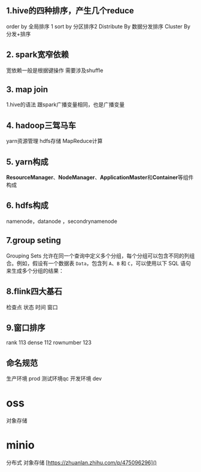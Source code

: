 ## 1.hive的四种排序，产生几个reduce
order by 全局排序 1
sort by 分区排序2 
Distribute By 数据分发排序
Cluster By 分发+排序
## 2. spark宽窄依赖
宽依赖一般是根据键操作 需要涉及shuffle


## 3. map join
1.hive的语法 跟spark广播变量相同，也是广播变量

## 4. hadoop三驾马车
yarn资源管理
hdfs存储 
MapReduce计算
## 5. yarn构成
**ResourceManager**、**NodeManager**、**ApplicationMaster**和**Container**等组件构成
## 6. hdfs构成
namenode，datanode ，secondrynamenode
## 7.group seting
Grouping Sets 允许在同一个查询中定义多个分组，每个分组可以包含不同的列组合。例如，假设有一个数据表 `Data`，包含列 `A`、`B` 和 `C`，可以使用以下 SQL 语句来生成多个分组的结果：
## 8.flink四大基石
检查点 
状态
时间
窗口
## 9.窗口排序
rank 113
dense 112
rownumber 123

## 命名规范
生产环境 prod
测试环境qc
开发环境 dev
# oss
对象存储
# minio
分布式 对象存储
[https://zhuanlan.zhihu.com/p/475096296]()






